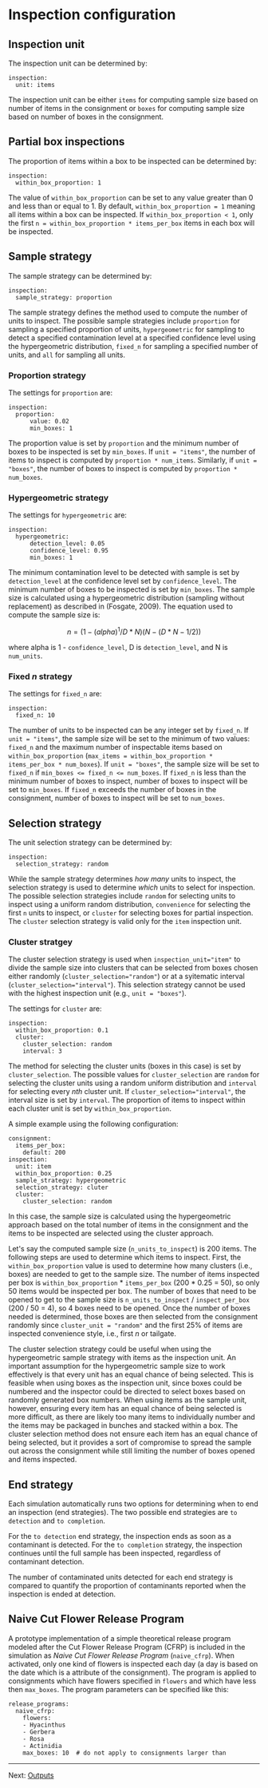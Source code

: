 # Inspection configuration

## Inspection unit
The inspection unit can be determined by:

```
inspection:
  unit: items
```

The inspection unit can be either `items` for computing sample size based on
number of items in the consignment or `boxes` for computing sample size based on
number of boxes in the consignment.

## Partial box inspections
The proportion of items within a box to be inspected can be determined by:

```
inspection:
  within_box_proportion: 1
```

The value of `within_box_proportion` can be set to any value greater than 0 and
less than or equal to 1. By default, `within_box_proportion = 1` meaning all
items within a box can be inspected. If `within_box_proportion < 1`, only the
first `n = within_box_proportion * items_per_box` items in each box will be
inspected.

## Sample strategy
The sample strategy can be determined by:

```
inspection:
  sample_strategy: proportion
```

The sample strategy defines the method used to compute the number of units to
inspect. The possible sample strategies include `proportion` for sampling a
specified proportion of units, `hypergeometric` for sampling to detect a
specified contamination level at a specified confidence level using the
hypergeometric distribution, `fixed_n` for sampling a specified number of units,
and `all` for sampling all units.

### Proportion strategy

The settings for `proportion` are:

```
inspection:
  proportion:
      value: 0.02
      min_boxes: 1
```

The proportion value is set by `proportion` and the minimum number of boxes to
 be inspected is set by `min_boxes`. If `unit = "items"`, the number of items to
 inspect is computed by `proportion * num_items`. Similarly, if `unit =
 "boxes"`, the number of boxes to inspect is computed by `proportion *
 num_boxes`.

### Hypergeometric strategy

The settings for `hypergeometric` are:

```
inspection:
  hypergeometric:
      detection_level: 0.05
      confidence_level: 0.95
      min_boxes: 1
``` 

The minimum contamination level to be detected with sample is set by
`detection_level` at the confidence level set by `confidence_level`. The minimum
number of boxes to be inspected is set by `min_boxes`. The sample size is
calculated using a hypergeometric distribution (sampling without replacement) as
described in (Fosgate, 2009). The equation used to compute the sample size is:
  
```math
n=(1-(alpha)^1/D*N)(N-(D*N-1/2))
```
where alpha is 1 - `confidence_level`, D is `detection_level`, and N is `num_units`.

### Fixed *n* strategy
The settings for `fixed_n` are:

```
inspection:
  fixed_n: 10
```

The number of units to be inspected can be any integer set by `fixed_n`. If
`unit = "items"`, the sample size will be set to the minimum of two values:
`fixed_n` and the maximum number of inspectable items based on
`within_box_proportion` (`max_items = within_box_proportion * items_per_box *
num_boxes`). If `unit = "boxes"`, the sample size will be set to `fixed_n` if
`min_boxes <= fixed_n <= num_boxes`. If `fixed_n` is less than the minimum
number of boxes to inspect, number of boxes to inspect will be set to
`min_boxes`. If `fixed_n` exceeds the number of boxes in the consignment, number of
boxes to inspect will be set to `num_boxes`.

## Selection strategy
The unit selection strategy can be determined by:

```
inspection:
  selection_strategy: random
```

While the sample strategy determines *how many* units to inspect, the selection
strategy is used to determine *which* units to select for inspection. The
possible selection strategies include `random` for selecting units to inspect
using a uniform random distribution, `convenience` for selecting the first `n`
units to inspect, or `cluster` for selecting boxes for partial inspection.
The `cluster` selection strategy is valid only for the `item` inspection
unit.

### Cluster stratgey
The cluster selection strategy is used when `inspection_unit="item"` to
divide the sample size into clusters that can be selected from boxes
chosen either randomly (`cluster_selection="random"`) or at a
syitematic interval (`cluster_selection="interval"`). This selection
strategy cannot be used with the highest inspection unit (e.g., `unit =
"boxes"`).

The settings for `cluster` are:

``` 
inspection:
  within_box_proportion: 0.1
  cluster: 
    cluster_selection: random
    interval: 3 
```

The method for selecting the cluster units (boxes in this case) is set
by `cluster_selection`. The possible values for `cluster_selection` are
`random` for selecting the cluster units using a random uniform
distribution and `interval` for selecting every *nth* cluster unit. If
`cluster_selection="interval"`, the interval size is set by `interval`.
The proportion of items to inspect within each cluster unit is set by
`within_box_proportion`.

A simple example using the following configuration: 

``` 
consignment: 
  items_per_box:
    default: 200 
inspection: 
  unit: item 
  within_box_proportion: 0.25 
  sample_strategy: hypergeometric 
  selection_strategy: cluter 
  cluster: 
    cluster_selection: random
```

In this case, the sample size is calculated using the hypergeometric approach
based on the total number of items in the consignment and the items to be inspected
are selected using the cluster approach.

Let's say the computed sample size (`n_units_to_inspect`) is 200 items.
The following steps are used to determine which items to inspect. First,
the `within_box_proportion` value is used to determine how many clusters
(i.e., boxes) are needed to get to the sample size. The
number of items inspected per box is `within_box_proportion` *
`items_per_box` (200 * 0.25 = 50), so only 50 items would be inspected
per box. The number of boxes that need to be opened to get to the sample
size is `n_units_to_inspect` / `inspect_per_box` (200 / 50 = 4), so 4
boxes need to be opened. Once the number of boxes needed is determined,
those boxes are then selected from the consignment randomly since `cluster_unit =
"random"` and the first 25% of items are inspected convenience style, i.e.,
first *n* or tailgate. 

The cluster selection strategy could be useful when using the hypergeometric
sample strategy with items as the inspection unit. An important
assumption for the hypergeometric sample size to work effectively is that every
unit has an equal chance of being selected. This is feasible when using boxes as
the inspection unit, since boxes could be numbered and the inspector could be
directed to select boxes based on randomly generated box numbers. When using
items as the sample unit, however, ensuring every item has an equal chance of
being selected is more difficult, as there are likely too many items to
individually number and the items may be packaged in bunches and stacked within
a box. The cluster selection method does not ensure each item has an equal
chance of being selected, but it provides a sort of compromise to spread the
sample out across the consignment while still limiting the number of boxes opened
and items inspected.

## End strategy
Each simulation automatically runs two options for determining when to end an
inspection (end strategies). The two possible end strategies are `to detection`
and `to completion`.

For the `to detection` end strategy, the inspection ends as soon as a contaminant is
detected. For the `to completion` strategy, the inspection continues until the
full sample has been inspected, regardless of contaminant detection.

The number of contaminated units detected for each end strategy is compared to
quantify the proportion of contaminants reported when the inspection is ended at
detection. 

## Naive Cut Flower Release Program

A prototype implementation of a simple theoretical release program modeled
after the Cut Flower Release Program (CFRP) is included in the simulation
as *Naive Cut Flower Release Program* (`naive_cfrp`).
When activated, only one kind of flowers is inspected each day
(a day is based on the date which is a attribute of the consignment).
The program is applied to consignments which have flowers specified in `flowers`
and which have less then `max_boxes`.
The program parameters can be specified like this:

```
release_programs:
  naive_cfrp:
    flowers:
    - Hyacinthus
    - Gerbera
    - Rosa
    - Actinidia
    max_boxes: 10  # do not apply to consignments larger than
```

---

Next: [Outputs](outputs.md)
